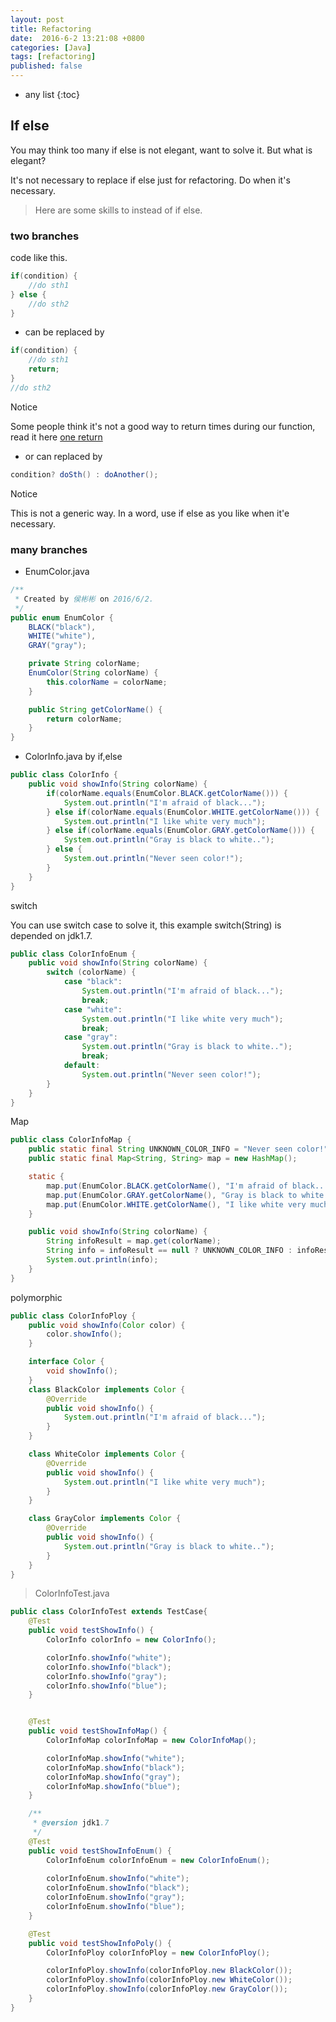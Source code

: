 ```yaml
---
layout: post
title: Refactoring
date:  2016-6-2 13:21:08 +0800
categories: [Java]
tags: [refactoring]
published: false
---
```

* any list
{:toc}

## If else

You may think too many if else is not elegant, want to solve it. But what is elegant?

It's not necessary to replace if else just for refactoring. Do when it's necessary.

> Here are some skills to instead of if else.

### two branches

code like this.

```java
if(condition) {
    //do sth1
} else {
    //do sth2
}
```

- can be replaced by

```java
if(condition) {
    //do sth1
    return;
}
//do sth2
```

<label class="label label-warning">Notice</label>

Some people think it's not a good way to return times during our function, read it here [one return](http://www.theserverside.com/tip/A-return-to-Good-Code) 

- or can replaced by

```java
condition? doSth() : doAnother();
```

<label class="label label-warning">Notice</label>

This is not a generic way. In a word, use if else as you like when it'e necessary.
 
### many branches

- EnumColor.java

```java
/**
 * Created by 侯彬彬 on 2016/6/2.
 */
public enum EnumColor {
    BLACK("black"),
    WHITE("white"),
    GRAY("gray");

    private String colorName;
    EnumColor(String colorName) {
        this.colorName = colorName;
    }

    public String getColorName() {
        return colorName;
    }
}
```

- ColorInfo.java    by if,else

```java
public class ColorInfo {
    public void showInfo(String colorName) {
        if(colorName.equals(EnumColor.BLACK.getColorName())) {
            System.out.println("I'm afraid of black...");
        } else if(colorName.equals(EnumColor.WHITE.getColorName())) {
            System.out.println("I like white very much");
        } else if(colorName.equals(EnumColor.GRAY.getColorName())) {
            System.out.println("Gray is black to white..");
        } else {
            System.out.println("Never seen color!");
        }
    }
}
```

<label class="label label-success">switch</label>

You can use switch case to solve it, this example switch(String) is depended on jdk1.7.

```java
public class ColorInfoEnum {
    public void showInfo(String colorName) {
        switch (colorName) {
            case "black":
                System.out.println("I'm afraid of black...");
                break;
            case "white":
                System.out.println("I like white very much");
                break;
            case "gray":
                System.out.println("Gray is black to white..");
                break;
            default:
                System.out.println("Never seen color!");
        }
    }
}
```

<label class="label label-success">Map</label>

```java
public class ColorInfoMap {
    public static final String UNKNOWN_COLOR_INFO = "Never seen color!";
    public static final Map<String, String> map = new HashMap();

    static {
        map.put(EnumColor.BLACK.getColorName(), "I'm afraid of black...");
        map.put(EnumColor.GRAY.getColorName(), "Gray is black to white..");
        map.put(EnumColor.WHITE.getColorName(), "I like white very much");
    }

    public void showInfo(String colorName) {
        String infoResult = map.get(colorName);
        String info = infoResult == null ? UNKNOWN_COLOR_INFO : infoResult;
        System.out.println(info);
    }
}
```

<label class="label label-success">polymorphic</label>

```java
public class ColorInfoPloy {
    public void showInfo(Color color) {
        color.showInfo();
    }

    interface Color {
        void showInfo();
    }
    class BlackColor implements Color {
        @Override
        public void showInfo() {
            System.out.println("I'm afraid of black...");
        }
    }

    class WhiteColor implements Color {
        @Override
        public void showInfo() {
            System.out.println("I like white very much");
        }
    }

    class GrayColor implements Color {
        @Override
        public void showInfo() {
            System.out.println("Gray is black to white..");
        }
    }
}
```

> ColorInfoTest.java

```java
public class ColorInfoTest extends TestCase{
    @Test
    public void testShowInfo() {
        ColorInfo colorInfo = new ColorInfo();

        colorInfo.showInfo("white");
        colorInfo.showInfo("black");
        colorInfo.showInfo("gray");
        colorInfo.showInfo("blue");
    }


    @Test
    public void testShowInfoMap() {
        ColorInfoMap colorInfoMap = new ColorInfoMap();

        colorInfoMap.showInfo("white");
        colorInfoMap.showInfo("black");
        colorInfoMap.showInfo("gray");
        colorInfoMap.showInfo("blue");
    }

    /**
     * @version jdk1.7
     */
    @Test
    public void testShowInfoEnum() {
        ColorInfoEnum colorInfoEnum = new ColorInfoEnum();
        
        colorInfoEnum.showInfo("white");
        colorInfoEnum.showInfo("black");
        colorInfoEnum.showInfo("gray");
        colorInfoEnum.showInfo("blue");
    }

    @Test
    public void testShowInfoPoly() {
        ColorInfoPloy colorInfoPloy = new ColorInfoPloy();

        colorInfoPloy.showInfo(colorInfoPloy.new BlackColor());
        colorInfoPloy.showInfo(colorInfoPloy.new WhiteColor());
        colorInfoPloy.showInfo(colorInfoPloy.new GrayColor());
    }
}
```

